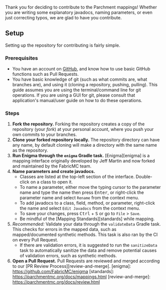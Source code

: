 Thank you for deciding to contribute to the Parchment mappings! Whether you are writing some explanatory javadocs, 
naming parameters, or even just correcting typos, we are glad to have you contribute.
## Setup
Setting up the repository for contributing is fairly simple.
### Prerequisites
 - You have an account on [GitHub](https://github.com), and know how to use basic GitHub functions such as Pull Requests.
 - You have basic knowledge of git (such as what commits are, what branches are), and using it (cloning a repository, 
   pushing, pulling). This guide assumes you are using the terminal/command line for git operations. If you are using a 
   GUI for git, please consult that application's manual/user guide on how to do these operations.
### Steps
1. **Fork the repository.** Forking the repository creates a copy of the repository (your _fork_) at your personal 
   account, where you push your own commits to your branches.
1. **Clone your forked repository locally.** The repository directory can have any name, by default cloning will make a 
   directory with the same name as the repository.
1. **Run Enigma through the `enigma` Gradle task.** [Enigma][enigma] is a mapping interface originally developed by 
   Jeff Martin and now forked and maintained by the FabricMC team.
1. **Name parameters and create javadocs.**
	- Classes are listed at the top-left section of the interface. Double-click on a class to open it.
	- To name a parameter, either move the typing cursor to the parameter name and type the name then press 
	  <kbd>Enter</kbd>, or right-click the parameter name and select `Rename` from the context menu.
	- To add javadocs to a class, field, method, or parameter, right-click the name and select `Edit Javadocs` from 
	  the context menu.
	- To save your changes, press <kbd>Ctrl</kbd> + <kbd>S</kbd> or go to `File` > `Save`.
	- Be mindful of the [Mapping Standards][standards] while mapping.
1. _Recommended:_ Validate your data through the `validateData` Gradle task. This checks for errors in the mapped data, 
   such as mapped/documented synthetic methods. This task is also ran by the CI on every Pull Request.
	- If there are validation errors, it is suggested to run the `sanitizeData` task to automatically sanitize the data 
	  and remove potential causes of validation errors, such as synthetic methods.
1. **Open a Pull Request.** Pull Requests are reviewed and merged according to our [PR Review Process][review-and-merge].
[enigma]: https://github.com/FabricMC/enigma
[standards]: https://parchmentmc.org/docs/mappings.html
[review-and-merge]: https://parchmentmc.org/docs/review.html
